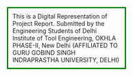 <!DOCTYPE html>
<html>
<title>Web Page Design</title>
<head>

<style type="text/css">
.center {
  margin: auto;
  width: 50%;
  border: 3px solid green;
  padding: 10px;
}
</style>
</head>
<body>
<div class="center">
  This is a Digital Representation of Project Report.
  Submitted by the Engineering Students of
  Delhi Institute of Tool Engineering, OKHLA PHASE-Ⅱ, New Delhi
  (AFFILIATED TO GURU GOBIND SINGH INDRAPRASTHA UNIVERSITY, DELHI)
  
  
</div>
</body>
</html>
